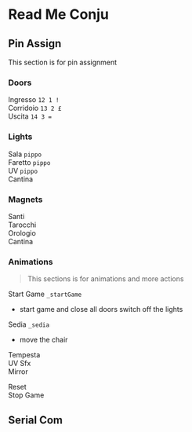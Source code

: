 # Read Me Conju

## Pin Assign
This section is for pin assignment  

### Doors
Ingresso `12 1 !`  
Corridoio `13 2 £`  
Uscita `14 3 =`

### Lights
Sala `pippo`  
Faretto `pippo`  
UV  `pippo`  
Cantina  

### Magnets
Santi  
Tarocchi  
Orologio  
Cantina  

### Animations

> This sections is for animations and more actions

Start Game `_startGame`  
- start game and  close all doors switch off the lights

Sedia  `_sedia`
- move the chair

Tempesta  
UV Sfx  
Mirror  

Reset  
Stop Game  

## Serial Com
